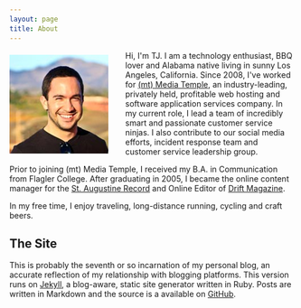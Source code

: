 ```yaml
---
layout: page
title: About
---
```


<img src="/images/tj-stein.jpg" align="left" style="margin-right:30px; margin-top:7px;">Hi, I'm TJ. I am a technology enthusiast, BBQ lover and Alabama native living in sunny Los Angeles, California. Since 2008, I've worked for [(mt) Media Temple](http://mediatemple.net/ "(mt) Media Temple"), an industry-leading, privately held, profitable web hosting and software application services company. In my current role, I lead a team of incredibly smart and passionate customer service ninjas. I also contribute to our social media efforts, incident response team and customer service leadership group.

Prior to joining (mt) Media Temple, I received my B.A. in Communication from Flagler College. After graduating in 2005, I became the online content manager for the [St. Augustine Record](http://staugustine.com/ "The St. Augustine Record") and Online Editor of [Drift Magazine](http://surfthedrift.com/ "Drift Magazine").

In my free time, I enjoy traveling, long-distance running, cycling and craft beers.

<h2>The Site</h2>

This is probably the seventh or so incarnation of my personal blog, an accurate reflection of my relationship with blogging platforms. This version runs on [Jekyll](https://github.com/mojombo/jekyll "Jekyll"), a blog-aware, static site generator written in Ruby. Posts are written in Markdown and the source is a available on [GitHub](https://github.com/tjstein/tjstein.com "GitHub").